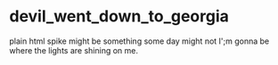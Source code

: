 # devil_went_down_to_georgia
plain html spike
might be something some day
might not
I';m gonna be where the lights are shining on me.